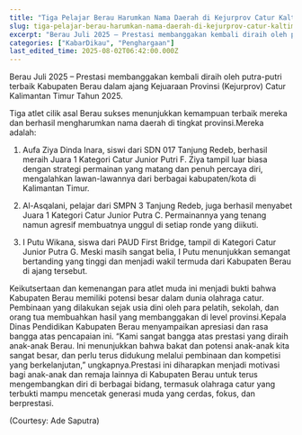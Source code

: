 ```yaml
---
title: "Tiga Pelajar Berau Harumkan Nama Daerah di Kejurprov Catur Kaltim 2025"
slug: tiga-pelajar-berau-harumkan-nama-daerah-di-kejurprov-catur-kaltim-2025
excerpt: "Berau Juli 2025 – Prestasi membanggakan kembali diraih oleh putra-putri terbaik Kabupaten Berau dalam ajang Kejuaraan Provinsi (Kejurprov) Catur Kalimantan Timu..."
categories: ["KabarDikau", "Penghargaan"]
last_edited_time: 2025-08-02T06:42:00.000Z
---
```

Berau Juli 2025 – Prestasi membanggakan kembali diraih oleh putra-putri terbaik Kabupaten Berau dalam ajang Kejuaraan Provinsi (Kejurprov) Catur Kalimantan Timur Tahun 2025.

Tiga atlet cilik asal Berau sukses menunjukkan kemampuan terbaik mereka dan berhasil mengharumkan nama daerah di tingkat provinsi.Mereka adalah:

1. Aufa Ziya Dinda Inara, siswi dari SDN 017 Tanjung Redeb, berhasil meraih Juara 1 Kategori Catur Junior Putri F. Ziya tampil luar biasa dengan strategi permainan yang matang dan penuh percaya diri, mengalahkan lawan-lawannya dari berbagai kabupaten/kota di Kalimantan Timur.

2. Al-Asqalani, pelajar dari SMPN 3 Tanjung Redeb, juga berhasil menyabet Juara 1 Kategori Catur Junior Putra C. Permainannya yang tenang namun agresif membuatnya unggul di setiap ronde yang diikuti.

3. I Putu Wikana, siswa dari PAUD First Bridge, tampil di Kategori Catur Junior Putra G. Meski masih sangat belia, I Putu menunjukkan semangat bertanding yang tinggi dan menjadi wakil termuda dari Kabupaten Berau di ajang tersebut.

Keikutsertaan dan kemenangan para atlet muda ini menjadi bukti bahwa Kabupaten Berau memiliki potensi besar dalam dunia olahraga catur. Pembinaan yang dilakukan sejak usia dini oleh para pelatih, sekolah, dan orang tua membuahkan hasil yang membanggakan di level provinsi.Kepala Dinas Pendidikan Kabupaten Berau menyampaikan apresiasi dan rasa bangga atas pencapaian ini. “Kami sangat bangga atas prestasi yang diraih anak-anak Berau. Ini menunjukkan bahwa bakat dan potensi anak-anak kita sangat besar, dan perlu terus didukung melalui pembinaan dan kompetisi yang berkelanjutan,” ungkapnya.Prestasi ini diharapkan menjadi motivasi bagi anak-anak dan remaja lainnya di Kabupaten Berau untuk terus mengembangkan diri di berbagai bidang, termasuk olahraga catur yang terbukti mampu mencetak generasi muda yang cerdas, fokus, dan berprestasi.

(Courtesy: Ade Saputra)